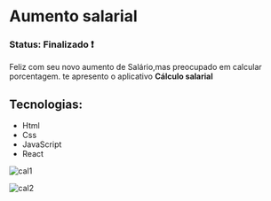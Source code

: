 <h1> Aumento salarial </h1>

<h3> Status: Finalizado ❗ </h3>

<p> Feliz com seu novo aumento de Salário,mas preocupado em calcular porcentagem. te apresento o aplicativo <strong> Cálculo salarial </strong> </p>

<h2> Tecnologias: </h2>

+ Html
+ Css
+ JavaScript
+ React

![cal1](https://user-images.githubusercontent.com/66790414/132770548-5aff8ed9-b1f6-48e3-ae76-de38fd5d9c3d.PNG)

![cal2](https://user-images.githubusercontent.com/66790414/132770639-4a4134a2-1ea9-4eb6-9373-1447b1221b0d.PNG)

